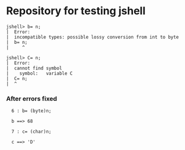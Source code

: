 # Repository for testing jshell

```
jshell> b= n;
|  Error:
|  incompatible types: possible lossy conversion from int to byte
|  b= n;
|     ^

jshell> C= n;
|  Error:
|  cannot find symbol
|    symbol:   variable C
|  C= n;
|  ^
```
### After errors fixed
``` 
  6 : b= (byte)n;
  
  b ==> 68
  
  7 : c= (char)n;
  
  c ==> 'D'
```
